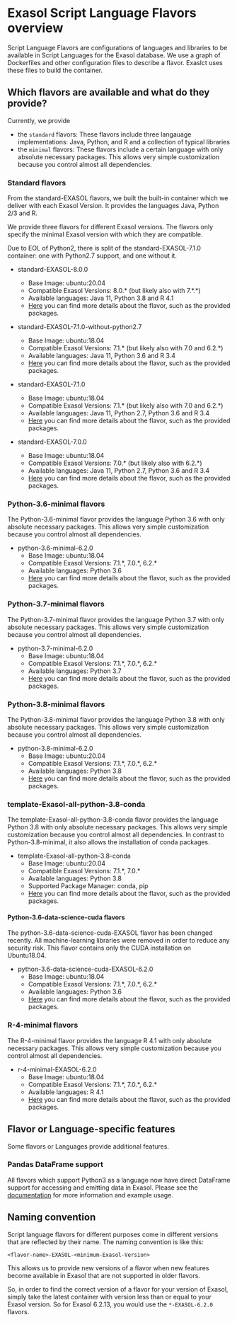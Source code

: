 # Exasol Script Language Flavors overview

Script Language Flavors are configurations of languages and libraries to be available in Script Languages for the Exasol database. We use a graph of Dockerfiles and other configuration files to describe a flavor. Exaslct uses these files to build the container.

## Which flavors are available and what do they provide?

Currently, we provide

- the `standard` flavors: These flavors include three langauage implementations: Java, Python, and R and a collection of typical libraries
- the `minimal` flavors: These flavors include a certain language with only absolute necessary packages. This allows very simple customization because you control almost all dependencies.

### Standard flavors

From the standard-EXASOL flavors, we built the built-in container which we deliver with each Exasol Version.
It provides the languages Java, Python 2/3 and R.

We provide three flavors for different Exasol versions. The flavors only specify the minimal Exasol version with which they are compatible.

Due to EOL of Python2, there is split of the standard-EXASOL-7.1.0 container: one with Python2.7 support, and one without it.

- standard-EXASOL-8.0.0
  - Base Image: ubuntu:20.04
  - Compatible Exasol Versions: 8.0.\* (but likely also with 7.*.\*) 
  - Available languages: Java 11, Python 3.8 and R 4.1
  - [Here](standard-EXASOL-8.0.0/FLAVOR_DESCRIPTION.md) you can find more details about the flavor, such as the provided packages.

- standard-EXASOL-7.1.0-without-python2.7
  - Base Image: ubuntu:18.04
  - Compatible Exasol Versions: 7.1.\* (but likely also with 7.0 and 6.2.\*) 
  - Available languages: Java 11, Python 3.6 and R 3.4
  - [Here](standard-EXASOL-7.1.0-without-python2.7/FLAVOR_DESCRIPTION.md) you can find more details about the flavor, such as the provided packages.

- standard-EXASOL-7.1.0
  - Base Image: ubuntu:18.04
  - Compatible Exasol Versions: 7.1.\* (but likely also with 7.0 and 6.2.\*) 
  - Available languages: Java 11, Python 2.7, Python 3.6 and R 3.4
  - [Here](standard-EXASOL-7.1.0/FLAVOR_DESCRIPTION.md) you can find more details about the flavor, such as the provided packages.

- standard-EXASOL-7.0.0
  - Base Image: ubuntu:18.04
  - Compatible Exasol Versions: 7.0.\* (but likely also with 6.2.\*) 
  - Available languages: Java 11, Python 2.7, Python 3.6 and R 3.4
  - [Here](standard-EXASOL-7.0.0/FLAVOR_DESCRIPTION.md) you can find more details about the flavor, such as the provided packages.

### Python-3.6-minimal flavors

The Python-3.6-minimal flavor provides the language Python 3.6 with only absolute necessary packages. This allows very simple customization because you control almost all dependencies.

- python-3.6-minimal-6.2.0
  - Base Image: ubuntu:18.04
  - Compatible Exasol Versions: 7.1.\*, 7.0.\*, 6.2.\*
  - Available languages: Python 3.6
  - [Here](https://github.com/exasol/script-languages/tree/master/flavors/python-3.6-minimal-EXASOL-6.2.0/FLAVOR_DESCRIPTION.md) you can find more details about the flavor, such as the provided packages.

### Python-3.7-minimal flavors

The Python-3.7-minimal flavor provides the language Python 3.7 with only absolute necessary packages. This allows very simple customization because you control almost all dependencies.

- python-3.7-minimal-6.2.0
  - Base Image: ubuntu:18.04
  - Compatible Exasol Versions: 7.1.\*, 7.0.\*, 6.2.\*
  - Available languages: Python 3.7
  - [Here](https://github.com/exasol/script-languages/tree/master/flavors/python-3.7-minimal-EXASOL-6.2.0/FLAVOR_DESCRIPTION.md) you can find more details about the flavor, such as the provided packages.

### Python-3.8-minimal flavors

The Python-3.8-minimal flavor provides the language Python 3.8 with only absolute necessary packages. This allows very simple customization because you control almost all dependencies.

- python-3.8-minimal-6.2.0
  - Base Image: ubuntu:20.04
  - Compatible Exasol Versions: 7.1.\*, 7.0.\*, 6.2.\*
  - Available languages: Python 3.8
  - [Here](https://github.com/exasol/script-languages/tree/master/flavors/python-3.8-minimal-EXASOL-6.2.0/FLAVOR_DESCRIPTION.md) you can find more details about the flavor, such as the provided packages.

### template-Exasol-all-python-3.8-conda

The template-Exasol-all-python-3.8-conda flavor provides the language Python 3.8  with only absolute necessary packages. This allows very simple customization because you control almost all dependencies. In contrast to Python-3.8-minimal, it also allows the installation of conda packages.

- template-Exasol-all-python-3.8-conda
  - Base Image: ubuntu:20.04
  - Compatible Exasol Versions: 7.1.\*, 7.0.\*
  - Available languages: Python 3.8
  - Supported Package Manager: conda, pip
  - [Here](https://github.com/exasol/script-languages/tree/master/flavors/template-Exasol-all-python-3.8-conda/FLAVOR_DESCRIPTION.md) you can find more details about the flavor, such as the provided packages.

#### Python-3.6-data-science-cuda flavors

The python-3.6-data-science-cuda-EXASOL flavor has been changed recently. All machine-learning libraries were removed in order to reduce any security risk. This flavor contains only the CUDA installation on Ubuntu18.04.

- python-3.6-data-science-cuda-EXASOL-6.2.0
  - Base Image: ubuntu:18.04
  - Compatible Exasol Versions: 7.1.\*, 7.0.\*, 6.2.\*
  - Available languages: Python 3.6
  - [Here](https://github.com/exasol/script-languages/tree/master/flavors/python-3.6-data-science-cuda-EXASOL-6.2.0/FLAVOR_DESCRIPTION.md) you can find more details about the flavor, such as the provided packages.

### R-4-minimal flavors

The R-4-minimal flavor provides the language R 4.1 with only absolute necessary packages. This allows very simple customization because you control almost all dependencies.

- r-4-minimal-EXASOL-6.2.0
  - Base Image: ubuntu:18.04
  - Compatible Exasol Versions: 7.1.\*, 7.0.\*, 6.2.\*
  - Available languages: R 4.1
  - [Here](r-4-minimal-EXASOL-6.2.0/FLAVOR_DESCRIPTION.md) you can find more details about the flavor, such as the provided packages.

## Flavor or Language-specific features

Some flavors or Languages provide additional features.

### Pandas DataFrame support

All flavors which support Python3 as a language now have direct DataFrame support for accessing and emitting data in Exasol. Please see the [documentation](../doc/user_guide/py_dataframe.md) for more information and example usage.

## Naming convention

Script language flavors for different purposes come in different versions that are reflected by their name.
The naming convention is like this:

`<flavor-name>-EXASOL-<minimum-Exasol-Version>`

This allows us to provide new versions of a flavor when new features become available in Exasol that are not supported in older flavors.

So, in order to find the correct version of a flavor for your version of Exasol, simply take the latest container with version less than or equal to your Exasol version. So for Exasol 6.2.13, you would use the `*-EXASOL-6.2.0` flavors.
